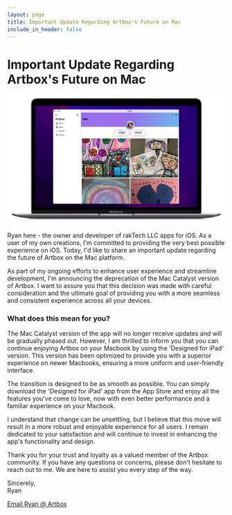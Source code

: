 ```yaml
---
layout: page
title: Important Update Regarding Artbox's Future on Mac
include_in_header: false
---
```

# Important Update Regarding Artbox's Future on Mac
![](/assets/artbox-macos.png)

Ryan here - the owner and developer of rakTech LLC apps for iOS. As a user of my own creations, I'm committed to providing the very best possible experience on iOS. Today, I'd like to share an important update regarding the future of Artbox on the Mac platform.

As part of my ongoing efforts to enhance user experience and streamline development, I'm announcing the deprecation of the Mac Catalyst version of Artbox. I want to assure you that this decision was made with careful consideration and the ultimate goal of providing you with a more seamless and consistent experience across all your devices.

### What does this mean for you? 
The Mac Catalyst version of the app will no longer receive updates and will be gradually phased out. However, I am thrilled to inform you that you can continue enjoying Artbox on your Macbook by using the 'Designed for iPad' version. This version has been optimized to provide you with a superior experience on newer Macbooks, ensuring a more uniform and user-friendly interface.

The transition is designed to be as smooth as possible. You can simply download the 'Designed for iPad' app from the App Store and enjoy all the features you've come to love, now with even better performance and a familiar experience on your Macbook.

I understand that change can be unsettling, but I believe that this move will result in a more robust and enjoyable experience for all users. I remain dedicated to your satisfaction and will continue to invest in enhancing the app's functionality and design.

Thank you for your trust and loyalty as a valued member of the Artbox community. If you have any questions or concerns, please don't hesitate to reach out to me. We are here to assist you every step of the way.

Sincerely,  
Ryan  
  
[Email Ryan @ Artbox](mailto:hello@artbox.app)
